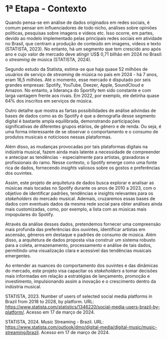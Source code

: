 # 1ª Etapa - Contexto

Quando pensa-se em análise de dados originados em redes sociais, é comum pensar em influenciadores de todo nicho, análises sobre opiniões políticas, pesquisas sobre imagens e vídeos etc. Isso ocorre, em partes, devido ao modelo implementado pelas principais redes sociais em atividade no Brasil, que centram a produção de conteúdo em imagens, vídeos e texto (STATISTA, 2023). No entanto, há um segmento que tem crescido ano após ano e cujo valor de mercado deve atingir US$ 0,71 bilhão em 2024 no Brasil: o <i>streaming</i> de música (STATISTA, 2024).

Segundo estudo da Statista, estima-se que haja quase 52 milhões de usuários de serviço de <i>streaming</i> de música no país em 2024 - há 7 anos, eram 16,5 milhões.  Até o momento, esse mercado é disputado por seis grandes empresas: Spotify, YouTube, Deezer, Apple, SoundCloud e Amazon. No entanto, a liderança do Sportify tem sido constante e com larga vantagem frente aos rivais. Em 2022, por exemplo, ele detinha quase 64% dos inscritos em serviços de música.

Outro detalhe que mostra as fartas possibilidades de análise advindas de bases de dados como as do Spotify é que a demografia desse segmento digital é bastante ampla equilibrada, demonstrando participações significativas de diferentes grupos etários, de gênero e de renda. Ou seja, é uma forma interessante de se observar o comportamento e o consumo de produtos musicais e noticiosos nessas plataformas.

Além disso, as mudanças provocadas por tais plataformas digitais na indústria musical, fazem ainda mais latente a necessidade de compreender e antecipar as tendências - especialmente para artistas, gravadoras e profissionais do ramo. Nesse contexto, o Spotify emerge como uma fonte rica de dados, fornecendo <i>insights</i> valiosos sobre os gostos e preferências dos ouvintes. 

Assim, este projeto de arquitetura de dados busca explorar e analisar as músicas mais tocadas no Spotify durante os anos de 2010 a 2023, com o objetivo de identificar padrões, tendências e insights relevantes para os <i>stakeholders</i> do mercado musical. Ademais, cruzaremos essas bases de dados com eventuais dados da mesma rede social para obter análises ainda mais customizadas, como, por exemplo, a lista com as músicas mais impopulares do Spotify.

Através da análise desses dados, pretendemos fornecer uma compreensão mais profunda das preferências dos ouvintes, identificar artistas em ascensão, gêneros em destaque e padrões de consumo de música. Além disso, a arquitetura de dados proposta visa construir um sistema robusto para a coleta, armazenamento, processamento e análise de tais dados, permitindo uma visualização clara e acessível das tendências musicais emergentes.

Ao entender as nuances do comportamento dos ouvintes e das dinâmicas do mercado, este projeto visa capacitar os <i>stakeholders</i> a tomar decisões mais informadas em relação a estratégias de lançamento, promoção e investimento, impulsionando assim a inovação e o crescimento dentro da indústria musical.

STATISTA, 2023. Number of users of selected social media platforms in Brazil from 2018 to 2028, by platform. URL: https://www.statista.com/statistics/1346220/social-media-users-brazil-by-platform/. Acesso em 17 de março de 2024.

STATISTA, 2024. Music Streaming - Brazil. URL: https://www.statista.com/outlook/dmo/digital-media/digital-music/music-streaming/brazil. Acesso em 17 de março de 2024.
